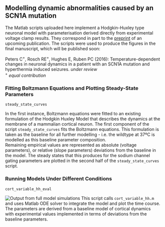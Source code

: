 ## Modelling dynamic abnormalities caused by an SCN1A mutation
The Matlab scripts uploaded here implement a Hodgkin-Huxley type neuronal model with parameterisation derived directly from experimental voltage clamp results. They correspond in part to the <a href="http://dx.doi.org/10.1101/048520">preprint</a> of an upcoming publication. The scripts were used to produce the figures in the final manuscript, which will be published soon:

Peters C<sup>+</sup>, Rosch RE<sup>+</sup>, Hughes E, Ruben PC (2016): Temperature-dependent changes in neuronal dynamics in a patient with an SCN1A mutation and hyperthermia induced seizures. <em> under review </em> <br>
<sup>+</sup> <em>equal contribution</em>

### Fitting Boltzmann Equations and Plotting Steady-State Parameters
```
steady_state_curves
```
In the first instance, Boltzmann equations were fitted to an existing formulation of the Hodgkin Huxley Model that describes the dynamics at the membrane of a mammalian cortical neuron. The first component of the script `steady_state_curves` fits the Boltzmann equations. 
This formulation is taken as the baseline for all further modelling - i.e. the wildtype at 37ºC is modelled as this baseline parameter composition. <br>
Remaining empirical values are represented as absolute (voltage parameters), or relative (slope parameters) deviations from the baseline in the model. The steady states that this produces for the sodium channel gating parameters are plotted in the second half of the `steady_state_curves` script. 

### Running Models Under Different Conditions
```
cort_variable_hh_eval
```
![Output from full model simulations](https://cloud.githubusercontent.com/assets/12950773/16312193/8040b0fc-396b-11e6-8560-272a28e32430.png "Logo Title Text 1")
This script calls `cort_variable_hh.m` and uses Matlab ODE solver to integrate the model and plot the time course. The parameters are derived from a baseline model of cortical dynamics with experimental values implemented in terms of deviations from the baseline parameters. 


